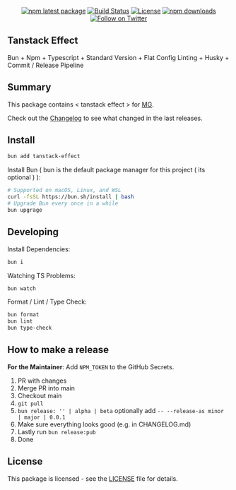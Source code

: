 <div align="center">

[![npm latest package][npm-latest-image]][npm-url]
[![Build Status][ci-image]][ci-url]
[![License][license-image]][license-url]
[![npm downloads][npm-downloads-image]][npm-url]
[![Follow on Twitter][twitter-image]][twitter-url]

</div>

## Tanstack Effect

Bun + Npm + Typescript + Standard Version + Flat Config Linting + Husky + Commit / Release Pipeline

## Summary

This package contains < tanstack effect > for [MG](https://github.com/mguleryuz).

Check out the [Changelog](./CHANGELOG.md) to see what changed in the last releases.

## Install

```bash
bun add tanstack-effect
```

Install Bun ( bun is the default package manager for this project ( its optional ) ):

```bash
# Supported on macOS, Linux, and WSL
curl -fsSL https://bun.sh/install | bash
# Upgrade Bun every once in a while
bun upgrage
```

## Developing

Install Dependencies:

```bash
bun i
```

Watching TS Problems:

```bash
bun watch
```

Format / Lint / Type Check:

```bash
bun format
bun lint
bun type-check
```

## How to make a release

**For the Maintainer**: Add `NPM_TOKEN` to the GitHub Secrets.

1. PR with changes
2. Merge PR into main
3. Checkout main
4. `git pull`
5. `bun release: '' | alpha | beta` optionally add `-- --release-as minor | major | 0.0.1`
6. Make sure everything looks good (e.g. in CHANGELOG.md)
7. Lastly run `bun release:pub`
8. Done

## License

This package is licensed - see the [LICENSE](./LICENSE.md) file for details.

[ci-image]: https://badgen.net/github/checks/mguleryuz/tanstack-effect/main?label=ci
[ci-url]: https://github.com/mguleryuz/tanstack-effect/actions/workflows/ci.yaml
[npm-url]: https://npmjs.org/package/tanstack-effect
[twitter-url]: https://twitter.com/mgguleryuz
[twitter-image]: https://img.shields.io/twitter/follow/mgguleryuz.svg?label=follow+MG
[license-image]: https://img.shields.io/badge/License-Apache%20v2-blue
[license-url]: ./LICENSE.md
[npm-latest-image]: https://img.shields.io/npm/v/tanstack-effect/latest.svg
[npm-downloads-image]: https://img.shields.io/npm/dm/tanstack-effect.svg
